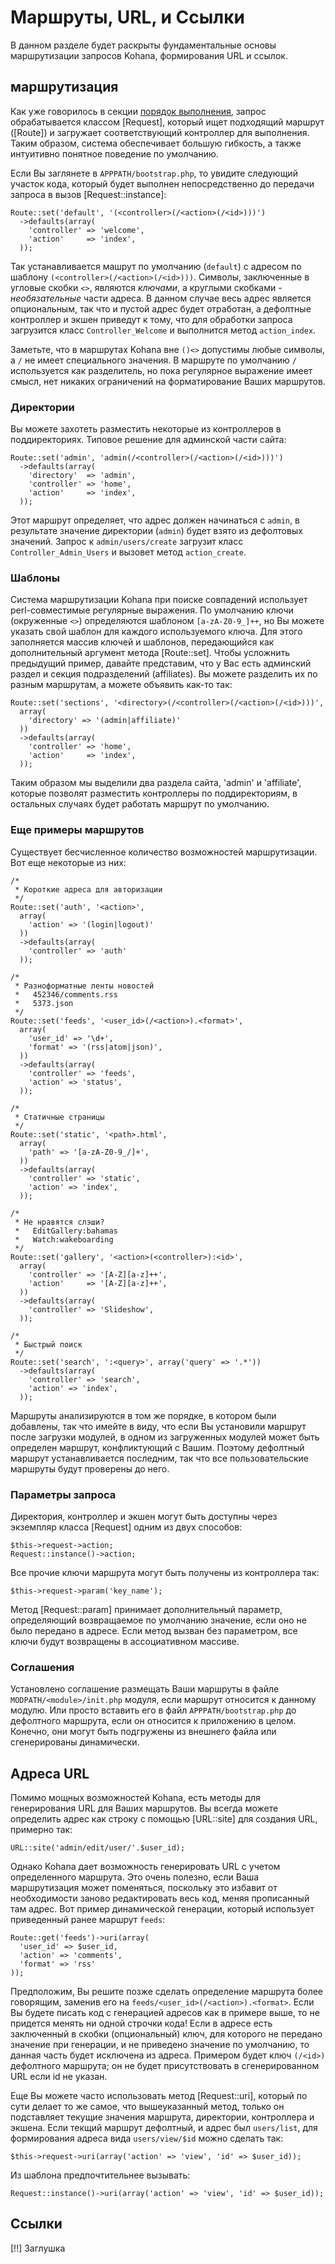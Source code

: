 # Маршруты, URL, и Ссылки

В данном разделе будет раскрыты фундаментальные основы маршрутизации запросов Kohana, формирования URL и ссылок.

## маршрутизация

Как уже говорилось в секции [порядок выполнения](about.flow), запрос обрабатывается классом [Request], который ищет подходящий маршрут ([Route]) и загружает соответствующий контроллер для выполнения. Таким образом, система обеспечивает большую гибкость, а также интуитивно понятное поведение по умолчанию.

Если Вы заглянете в `APPPATH/bootstrap.php`, то увидите следующий участок кода, который будет выполнен непосредственно до передачи запроса в вызов [Request::instance]:

    Route::set('default', '(<controller>(/<action>(/<id>)))')
      ->defaults(array(
        'controller' => 'welcome',
        'action'     => 'index',
      ));

Так устанавливается машрут по умолчанию (`default`) с адресом по шаблону `(<controller>(/<action>(/<id>)))`. Символы, заключенные в угловые скобки `<>`, являются *ключами*, а круглыми скобками - *необязательные* части адреса. В данном случае весь адрес является опциональным, так что и пустой адрес будет отработан, а дефолтные контроллер и экшен приведут к тому, что для обработки запроса загрузится класс `Controller_Welcome` и выполнится метод `action_index`.

Заметьте, что в маршрутах Kohana вне `()<>` допустимы любые символы, а `/` не имеет специального значения. В маршруте по умолчанию `/` используется как разделитель, но пока регулярное выражение имеет смысл, нет никаких ограничений на форматирование Ваших маршрутов.

### Директории

Вы можете захотеть разместить некоторые из контроллеров в поддиректориях. Типовое решение для админской части сайта:

    Route::set('admin', 'admin(/<controller>(/<action>(/<id>)))')
      ->defaults(array(
        'directory'  => 'admin',
        'controller' => 'home',
        'action'     => 'index',
      ));

Этот маршрут определяет, что адрес должен начинаться с `admin`, в результате значение директории (`admin`) будет взято из дефолтовых значений. Запрос к `admin/users/create` загрузит класс `Controller_Admin_Users` и вызовет метод `action_create`.

### Шаблоны

Система маршрутизации Kohana при поиске совпадений использует perl-совместимые регулярные выражения. По умолчанию ключи (окруженные `<>`) определяются шаблоном `[a-zA-Z0-9_]++`, но Вы можете указать свой шаблон для каждого используемого ключа. Для этого заполняется массив ключей и шаблонов, передающийся как дополнительный аргумент метода [Route::set]. Чтобы усложнить предыдущий пример, давайте представим, что у Вас есть админский раздел и секция подразделений (affiliates). Вы можете разделить их по разным маршрутам, а можете объявить как-то так:

    Route::set('sections', '<directory>(/<controller>(/<action>(/<id>)))',
      array(
        'directory' => '(admin|affiliate)'
      ))
      ->defaults(array(
        'controller' => 'home',
        'action'     => 'index',
      ));

Таким образом мы выделили два раздела сайта, 'admin' и 'affiliate', которые позволят разместить контроллеры по поддиректориям, в остальных случаях будет работать маршрут по умолчанию.

### Еще примеры маршрутов

Существует бесчисленное количество возможностей маршрутизации. Вот еще некоторые из них:

    /*
     * Короткие адреса для авторизации
     */
    Route::set('auth', '<action>',
      array(
        'action' => '(login|logout)'
      ))
      ->defaults(array(
        'controller' => 'auth'
      ));

    /*
     * Разноформатные ленты новостей
     *   452346/comments.rss
     *   5373.json
     */
    Route::set('feeds', '<user_id>(/<action>).<format>',
      array(
        'user_id' => '\d+',
        'format' => '(rss|atom|json)',
      ))
      ->defaults(array(
        'controller' => 'feeds',
        'action' => 'status',
      ));

    /*
     * Статичные страницы
     */
    Route::set('static', '<path>.html',
      array(
        'path' => '[a-zA-Z0-9_/]+',
      ))
      ->defaults(array(
        'controller' => 'static',
        'action' => 'index',
      ));

    /*
     * Не нравятся слэши?
     *   EditGallery:bahamas
     *   Watch:wakeboarding
     */
    Route::set('gallery', '<action>(<controller>):<id>',
      array(
        'controller' => '[A-Z][a-z]++',
        'action'     => '[A-Z][a-z]++',
      ))
      ->defaults(array(
        'controller' => 'Slideshow',
      ));

    /*
     * Быстрый поиск
     */
    Route::set('search', ':<query>', array('query' => '.*'))
      ->defaults(array(
        'controller' => 'search',
        'action' => 'index',
      ));

Маршруты анализируются в том же порядке, в котором были добавлены, так что имейте в виду, что если Вы установили маршрут после загрузки модулей, в одном из загруженных модулей может быть определен маршрут, конфликтующий с Вашим. Поэтому дефолтный маршрут устанавливается последним, так что все пользовательские маршруты будут проверены до него.

### Параметры запроса

Директория, контроллер и экшен могут быть доступны через экземпляр класса [Request] одним из двух способов:

    $this->request->action;
    Request::instance()->action;

Все прочие ключи маршрута могут быть получены из контроллера так:

    $this->request->param('key_name');

Метод [Request::param] принимает дополнительный параметр, определяющий возвращаемое по умолчанию значение, если оно не было передано в адресе. Если метод вызван без параметром, все ключи будут возвращены в ассоциативном массиве.

### Соглашения

Установлено соглашение размещать Ваши маршруты в файле `MODPATH/<module>/init.php` модуля, если маршрут относится к данному модулю. Или просто вставить его в файл `APPPATH/bootstrap.php` до дефолтного маршрута, если он относится к приложению в целом. Конечно, они могут быть подгружены из внешнего файла или сгенерированы динамически.

## Адреса URL

Помимо мощных возможностей Kohana, есть методы для генерирования URL для Ваших маршрутов. Вы всегда можете определить адрес как строку с помощью [URL::site] для создания URL, примерно так:

    URL::site('admin/edit/user/'.$user_id);

Однако Kohana дает возможность генерировать URL с учетом определенного маршрута. Это очень полезно, если Ваша маршрутизация может поменяться, поскольку это избавит от необходимости заново редактировать весь код, меняя прописанный там адрес. Вот пример динамической генерации, который использует приведенный ранее маршрут `feeds`:

    Route::get('feeds')->uri(array(
      'user_id' => $user_id,
      'action' => 'comments',
      'format' => 'rss'
    ));

Предположим, Вы решите позже сделать определение маршрута более говорящим, заменив его на `feeds/<user_id>(/<action>).<format>`. Если Вы будете писать код с генерацией адресов как в примере выше, то не придется менять ни одной строчки кода! Если в адресе есть заключенный в скобки (опциональный) ключ, для которого не передано значение при генерации, и не приведено значение по умолчанию, то данная часть будет исключена из адреса. Примером будет ключ `(/<id>)` дефолтного маршрута; он не будет присутствовать в сгенерированном URL если id не указан.

Еще Вы можете часто использовать метод [Request::uri], который по сути делает то же самое, что вышеуказанный метод, только он подставляет текущие значения маршрута, директории, контроллера и экшена. Если текщий маршрут дефолтный, и адрес был `users/list`, для формирования адреса вида `users/view/$id` можно сделать так:

    $this->request->uri(array('action' => 'view', 'id' => $user_id));

Из шаблона предпочтительнее вызывать:

    Request::instance()->uri(array('action' => 'view', 'id' => $user_id));

## Ссылки

[!!] Заглушка

